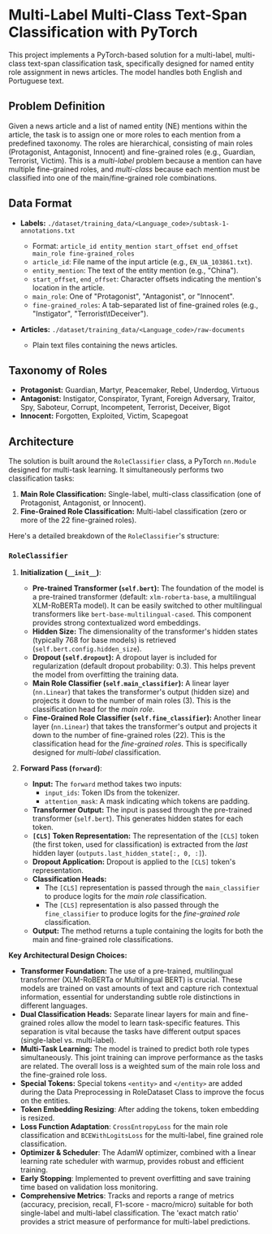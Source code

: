 # Multi-Label Multi-Class Text-Span Classification with PyTorch 

This project implements a PyTorch-based solution for a multi-label, multi-class text-span classification task, specifically designed for named entity role assignment in news articles. The model handles both English and Portuguese text.

## Problem Definition

Given a news article and a list of named entity (NE) mentions within the article, the task is to assign one or more roles to each mention from a predefined taxonomy.  The roles are hierarchical, consisting of main roles (Protagonist, Antagonist, Innocent) and fine-grained roles (e.g., Guardian, Terrorist, Victim). This is a *multi-label* problem because a mention can have multiple fine-grained roles, and *multi-class* because each mention must be classified into one of the main/fine-grained role combinations.

## Data Format

*   **Labels:** `./dataset/training_data/<Language_code>/subtask-1-annotations.txt`
    *   Format: `article_id entity_mention start_offset end_offset main_role fine-grained_roles`
    *   `article_id`:  File name of the input article (e.g., `EN_UA_103861.txt`).
    *   `entity_mention`: The text of the entity mention (e.g., "China").
    *   `start_offset`, `end_offset`: Character offsets indicating the mention's location in the article.
    *   `main_role`:  One of "Protagonist", "Antagonist", or "Innocent".
    *   `fine-grained_roles`: A tab-separated list of fine-grained roles (e.g., "Instigator", "Terrorist\tDeceiver").

*   **Articles:** `./dataset/training_data/<Language_code>/raw-documents`
    *   Plain text files containing the news articles.

## Taxonomy of Roles

*   **Protagonist:** Guardian, Martyr, Peacemaker, Rebel, Underdog, Virtuous
*   **Antagonist:** Instigator, Conspirator, Tyrant, Foreign Adversary, Traitor, Spy, Saboteur, Corrupt, Incompetent, Terrorist, Deceiver, Bigot
*   **Innocent:** Forgotten, Exploited, Victim, Scapegoat

## Architecture

The solution is built around the `RoleClassifier` class, a PyTorch `nn.Module` designed for multi-task learning. It simultaneously performs two classification tasks:

1.  **Main Role Classification:** Single-label, multi-class classification (one of Protagonist, Antagonist, or Innocent).
2.  **Fine-Grained Role Classification:** Multi-label classification (zero or more of the 22 fine-grained roles).

Here's a detailed breakdown of the `RoleClassifier`'s structure:

### `RoleClassifier`

1.  **Initialization (`__init__`)**:

    *   **Pre-trained Transformer (`self.bert`):** The foundation of the model is a pre-trained transformer (default: `xlm-roberta-base`, a multilingual XLM-RoBERTa model).  It can be easily switched to other multilingual transformers like `bert-base-multilingual-cased`. This component provides strong contextualized word embeddings.
    *   **Hidden Size:**  The dimensionality of the transformer's hidden states (typically 768 for base models) is retrieved (`self.bert.config.hidden_size`).
    *   **Dropout (`self.dropout`):**  A dropout layer is included for regularization (default dropout probability: 0.3). This helps prevent the model from overfitting the training data.
    *   **Main Role Classifier (`self.main_classifier`):**  A linear layer (`nn.Linear`) that takes the transformer's output (hidden size) and projects it down to the number of main roles (3). This is the classification head for the *main role*.
    *   **Fine-Grained Role Classifier (`self.fine_classifier`):** Another linear layer (`nn.Linear`) that takes the transformer's output and projects it down to the number of fine-grained roles (22). This is the classification head for the *fine-grained roles*.  This is specifically designed for *multi-label* classification.

2.  **Forward Pass (`forward`)**:

    *   **Input:** The `forward` method takes two inputs:
        *   `input_ids`: Token IDs from the tokenizer.
        *   `attention_mask`: A mask indicating which tokens are padding.
    *   **Transformer Output:**  The input is passed through the pre-trained transformer (`self.bert`). This generates hidden states for each token.
    *   **`[CLS]` Token Representation:** The representation of the `[CLS]` token (the first token, used for classification) is extracted from the *last* hidden layer (`outputs.last_hidden_state[:, 0, :]`).
    *   **Dropout Application:** Dropout is applied to the `[CLS]` token's representation.
    *   **Classification Heads:**
        *   The `[CLS]` representation is passed through the `main_classifier` to produce logits for the *main role* classification.
        *   The `[CLS]` representation is also passed through the `fine_classifier` to produce logits for the *fine-grained role* classification.
    *   **Output:** The method returns a tuple containing the logits for both the main and fine-grained role classifications.

**Key Architectural Design Choices:**

*   **Transformer Foundation:** The use of a pre-trained, multilingual transformer (XLM-RoBERTa or Multilingual BERT) is crucial.  These models are trained on vast amounts of text and capture rich contextual information, essential for understanding subtle role distinctions in different languages.
*   **Dual Classification Heads:** Separate linear layers for main and fine-grained roles allow the model to learn task-specific features. This separation is vital because the tasks have different output spaces (single-label vs. multi-label).
*   **Multi-Task Learning:**  The model is trained to predict both role types simultaneously. This joint training can improve performance as the tasks are related.  The overall loss is a weighted sum of the main role loss and the fine-grained role loss.
* **Special Tokens:** Special tokens `<entity>` and `</entity>` are added during the Data Preprocessing in RoleDataset Class to improve the focus on the entities.
* **Token Embedding Resizing**: After adding the tokens, token embedding is resized.
* **Loss Function Adaptation**: `CrossEntropyLoss` for the main role classification and `BCEWithLogitsLoss` for the multi-label, fine grained role classification.
* **Optimizer & Scheduler**: The AdamW optimizer, combined with a linear learning rate scheduler with warmup, provides robust and efficient training.
* **Early Stopping**: Implemented to prevent overfitting and save training time based on validation loss monitoring.
* **Comprehensive Metrics**: Tracks and reports a range of metrics (accuracy, precision, recall, F1-score - macro/micro) suitable for both single-label and multi-label classification. The 'exact match ratio' provides a strict measure of performance for multi-label predictions.
